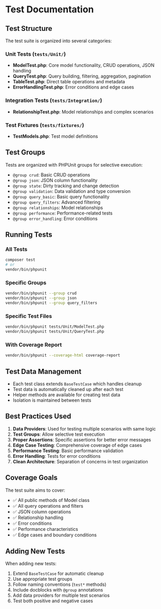 # Test Documentation

## Test Structure

The test suite is organized into several categories:

### Unit Tests (`tests/Unit/`)
- **ModelTest.php**: Core model functionality, CRUD operations, JSON handling
- **QueryTest.php**: Query building, filtering, aggregation, pagination
- **TableTest.php**: Direct table operations and metadata
- **ErrorHandlingTest.php**: Error conditions and edge cases

### Integration Tests (`tests/Integration/`)
- **RelationshipTest.php**: Model relationships and complex scenarios

### Test Fixtures (`tests/fixtures/`)
- **TestModels.php**: Test model definitions

## Test Groups

Tests are organized with PHPUnit groups for selective execution:

- `@group crud`: Basic CRUD operations
- `@group json`: JSON column functionality
- `@group state`: Dirty tracking and change detection
- `@group validation`: Data validation and type conversion
- `@group query_basic`: Basic query functionality
- `@group query_filters`: Advanced filtering
- `@group relationships`: Model relationships
- `@group performance`: Performance-related tests
- `@group error_handling`: Error conditions

## Running Tests

### All Tests
```bash
composer test
# or
vendor/bin/phpunit
```

### Specific Groups
```bash
vendor/bin/phpunit --group crud
vendor/bin/phpunit --group json
vendor/bin/phpunit --group query_filters
```

### Specific Test Files
```bash
vendor/bin/phpunit tests/Unit/ModelTest.php
vendor/bin/phpunit tests/Unit/QueryTest.php
```

### With Coverage Report
```bash
vendor/bin/phpunit --coverage-html coverage-report
```

## Test Data Management

- Each test class extends `BaseTestCase` which handles cleanup
- Test data is automatically cleaned up after each test
- Helper methods are available for creating test data
- Isolation is maintained between tests

## Best Practices Used

1. **Data Providers**: Used for testing multiple scenarios with same logic
2. **Test Groups**: Allow selective test execution
3. **Proper Assertions**: Specific assertions for better error messages
4. **Edge Case Testing**: Comprehensive coverage of edge cases
5. **Performance Testing**: Basic performance validation
6. **Error Handling**: Tests for error conditions
7. **Clean Architecture**: Separation of concerns in test organization

## Coverage Goals

The test suite aims to cover:
- ✅ All public methods of Model class
- ✅ All query operations and filters
- ✅ JSON column operations
- ✅ Relationship handling
- ✅ Error conditions
- ✅ Performance characteristics
- ✅ Edge cases and boundary conditions

## Adding New Tests

When adding new tests:
1. Extend `BaseTestCase` for automatic cleanup
2. Use appropriate test groups
3. Follow naming conventions (`test*` methods)
4. Include docblocks with `@group` annotations
5. Add data providers for multiple test scenarios
6. Test both positive and negative cases
